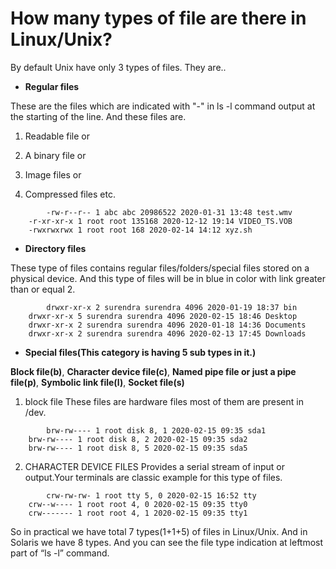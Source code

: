 # How many types of file are there in Linux/Unix?

By default Unix have only 3 types of files. They are..

* **Regular files**
 
 These are the files which are indicated with "-" in ls -l command output at the starting of the line. And these files are.
 1. Readable file or

 2. A binary file or

 3. Image files or

 4. Compressed files etc.
```
        -rw-r--r-- 1 abc abc 20986522 2020-01-31 13:48 test.wmv
	-r-xr-xr-x 1 root root 135168 2020-12-12 19:14 VIDEO_TS.VOB
	-rwxrwxrwx 1 root root 168 2020-02-14 14:12 xyz.sh
```
* **Directory files**

These type of files contains regular files/folders/special files stored on a physical device. And this type of files will be in blue in color with link greater than or equal 2.

```
        drwxr-xr-x 2 surendra surendra 4096 2020-01-19 18:37 bin
	drwxr-xr-x 5 surendra surendra 4096 2020-02-15 18:46 Desktop
	drwxr-xr-x 2 surendra surendra 4096 2020-01-18 14:36 Documents
	drwxr-xr-x 2 surendra surendra 4096 2020-02-13 17:45 Downloads
```

* **Special files(This category is having 5 sub types in it.)**

__Block file(b)__,
__Character device file(c)__,
__Named pipe file or just a pipe file(p)__,
__Symbolic link file(l)__,
__Socket file(s)__

1. block file 
These files are hardware files most of them are present in /dev.
```
        brw-rw---- 1 root disk 8, 1 2020-02-15 09:35 sda1
	brw-rw---- 1 root disk 8, 2 2020-02-15 09:35 sda2
	brw-rw---- 1 root disk 8, 5 2020-02-15 09:35 sda5
```

2. CHARACTER DEVICE FILES
Provides a serial stream of input or output.Your terminals are classic example for this type of files.
```
        crw-rw-rw- 1 root tty 5, 0 2020-02-15 16:52 tty
	crw--w---- 1 root root 4, 0 2020-02-15 09:35 tty0
	crw------- 1 root root 4, 1 2020-02-15 09:35 tty1
```

So in practical we have total 7 types(1+1+5) of files in Linux/Unix. And in Solaris we have 8 types. And you can see the file type indication at leftmost part of “ls -l” command.




